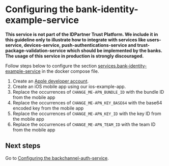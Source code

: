 # Configuring the bank-identity-example-service

**This service is not part of the IDPartner Trust Platform. We include it in this guideline only to illustrate how to integrate with services like users-service, devices-service, push-authentications-service and trust-package-validation-service which should be implemented by the banks. The usage of this service in production is strongly discouraged.**

Follow steps below to configure the section [services.bank-identity-example-service](../docker-compose.yml) in the docker compose file.
 
1. Create an [Apple developer account](https://developer.apple.com/).
1. Create an iOS mobile app using our ios-example-app.
1. Replace the occurrences of `CHANGE_ME-APN_BUNDLE_ID` with the bundle ID from the mobile app
1. Replace the occurrences of `CHANGE_ME-APN_KEY_BASE64` with the base64 encoded key from the mobile app
1. Replace the occurrences of `CHANGE_ME-APN_KEY_ID` with the key ID from the mobile app
1. Replace the occurrences of `CHANGE_ME-APN_TEAM_ID` with the team ID from the mobile app

## Next steps
Go to [Configuring the backchannel-auth-service](configuring-backchannel-auth-service.md).